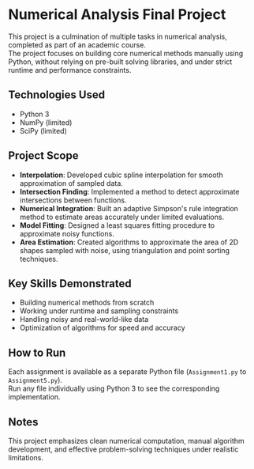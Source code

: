 # Numerical Analysis Final Project

This project is a culmination of multiple tasks in numerical analysis, completed as part of an academic course.  
The project focuses on building core numerical methods manually using Python, without relying on pre-built solving libraries, and under strict runtime and performance constraints.

## Technologies Used
- Python 3
- NumPy (limited)
- SciPy (limited)

## Project Scope
- **Interpolation**: Developed cubic spline interpolation for smooth approximation of sampled data.
- **Intersection Finding**: Implemented a method to detect approximate intersections between functions.
- **Numerical Integration**: Built an adaptive Simpson's rule integration method to estimate areas accurately under limited evaluations.
- **Model Fitting**: Designed a least squares fitting procedure to approximate noisy functions.
- **Area Estimation**: Created algorithms to approximate the area of 2D shapes sampled with noise, using triangulation and point sorting techniques.

## Key Skills Demonstrated
- Building numerical methods from scratch
- Working under runtime and sampling constraints
- Handling noisy and real-world-like data
- Optimization of algorithms for speed and accuracy

## How to Run
Each assignment is available as a separate Python file (`Assignment1.py` to `Assignment5.py`).  
Run any file individually using Python 3 to see the corresponding implementation.

## Notes
This project emphasizes clean numerical computation, manual algorithm development, and effective problem-solving techniques under realistic limitations.
